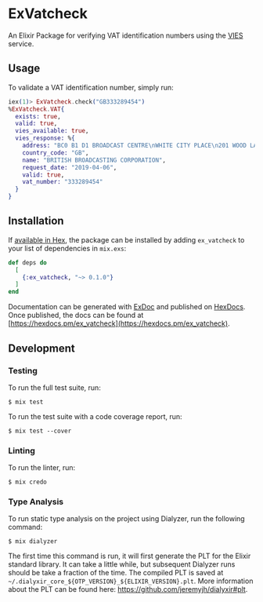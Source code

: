 # ExVatcheck

An Elixir Package for verifying VAT identification numbers using the
[VIES](http://ec.europa.eu/taxation_customs/vies/) service.

## Usage

To validate a VAT identification number, simply run:

```elixir
iex(1)> ExVatcheck.check("GB333289454")
%ExVatcheck.VAT{
  exists: true,
  valid: true,
  vies_available: true,
  vies_response: %{
    address: "BC0 B1 D1 BROADCAST CENTRE\nWHITE CITY PLACE\n201 WOOD LANE\nLONDON\n\nW12 7TP",
    country_code: "GB",
    name: "BRITISH BROADCASTING CORPORATION",
    request_date: "2019-04-06",
    valid: true,
    vat_number: "333289454"
  }
}
```

## Installation

If [available in Hex](https://hex.pm/docs/publish), the package can be installed
by adding `ex_vatcheck` to your list of dependencies in `mix.exs`:

```elixir
def deps do
  [
    {:ex_vatcheck, "~> 0.1.0"}
  ]
end
```

Documentation can be generated with [ExDoc](https://github.com/elixir-lang/ex_doc)
and published on [HexDocs](https://hexdocs.pm). Once published, the docs can
be found at [https://hexdocs.pm/ex_vatcheck](https://hexdocs.pm/ex_vatcheck).

## Development

### Testing

To run the full test suite, run:

```
$ mix test
```

To run the test suite with a code coverage report, run:

```
$ mix test --cover
```

### Linting

To run the linter, run:

```
$ mix credo
```

### Type Analysis

To run static type analysis on the project using Dialyzer, run the following command:

```
$ mix dialyzer
```

The first time this command is run, it will first generate the PLT for the Elixir
standard library. It can take a little while, but subsequent Dialyzer runs should
be take a fraction of the time. The compiled PLT is saved at
`~/.dialyxir_core_${OTP_VERSION}_${ELIXIR_VERSION}.plt`. More information about
the PLT can be found here: https://github.com/jeremyjh/dialyxir#plt.
